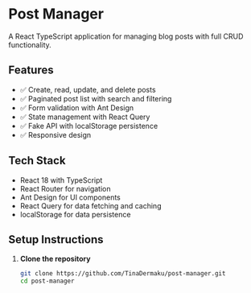 # Post Manager

A React TypeScript application for managing blog posts with full CRUD functionality.

## Features

- ✅ Create, read, update, and delete posts
- ✅ Paginated post list with search and filtering
- ✅ Form validation with Ant Design
- ✅ State management with React Query
- ✅ Fake API with localStorage persistence
- ✅ Responsive design

## Tech Stack

- React 18 with TypeScript
- React Router for navigation
- Ant Design for UI components
- React Query for data fetching and caching
- localStorage for data persistence

## Setup Instructions

1. **Clone the repository**
   ```bash
   git clone https://github.com/TinaDermaku/post-manager.git
   cd post-manager
